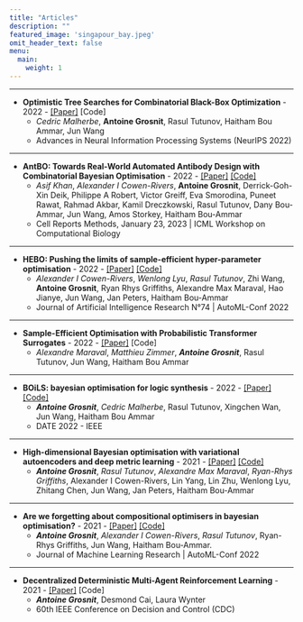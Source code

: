 ```yaml
---
title: "Articles"
description: ""
featured_image: 'singapour_bay.jpeg'
omit_header_text: false
menu:
  main:
    weight: 1
---
```


---

- **Optimistic Tree Searches for Combinatorial Black-Box Optimization** - 2022 -
[\[Paper\]](https://openreview.net/pdf?id=JGLW4DvX11F)
\[Code\]
  - _Cedric Malherbe_, **Antoine Grosnit**, Rasul Tutunov, Haitham Bou Ammar, Jun Wang
  - Advances in Neural Information Processing Systems (NeurIPS 2022)

---

- **AntBO: Towards Real-World Automated Antibody Design with Combinatorial Bayesian Optimisation** - 2022 -
[\[Paper\]](https://arxiv.org/pdf/2201.12570)
[\[Code\]](https://github.com/huawei-noah/HEBO/blob/master/AntBO)
  - _Asif Khan_, _Alexander I Cowen-Rivers_, **Antoine Grosnit**, Derrick-Goh-Xin Deik, Philippe A Robert, 
  Victor Greiff, Eva Smorodina, Puneet Rawat, Rahmad Akbar, Kamil Dreczkowski,
  Rasul Tutunov, Dany Bou-Ammar, Jun Wang, Amos Storkey, Haitham Bou-Ammar
  - Cell Reports Methods, January 23, 2023 | ICML Workshop on Computational Biology

--- 

- **HEBO: Pushing the limits of sample-efficient hyper-parameter optimisation** - 2022 -
[\[Paper\]](https://arxiv.org/abs/2012.03826)
[\[Code\]](https://github.com/huawei-noah/HEBO/blob/master/HEBO)
  - _Alexander I Cowen-Rivers_, _Wenlong Lyu_, _Rasul Tutunov_, Zhi Wang, **Antoine Grosnit**,
  Ryan Rhys Griffiths, Alexandre Max Maraval, Hao Jianye, Jun Wang, Jan Peters, Haitham Bou-Ammar
  - Journal of Artificial Intelligence Research N°74 | AutoML-Conf 2022

--- 

- **Sample-Efficient Optimisation with Probabilistic Transformer Surrogates** - 2022 -
[\[Paper\]](https://arxiv.org/pdf/2205.13902)
\[Code\]
  - _Alexandre Maraval_, _Matthieu Zimmer_, **_Antoine Grosnit_**, Rasul Tutunov, Jun Wang, Haitham Bou Ammar

---

- **BOiLS: bayesian optimisation for logic synthesis** - 2022 -
[\[Paper\]](https://ieeexplore.ieee.org/abstract/document/9774632)
[\[Code\]](https://github.com/huawei-noah/HEBO/blob/master/BOiLS)
  - **_Antoine Grosnit_**, _Cedric Malherbe_, Rasul Tutunov, Xingchen Wan, Jun Wang, Haitham Bou Ammar
  - DATE 2022 - IEEE

---

- **High-dimensional Bayesian optimisation with variational autoencoders and deep metric learning** - 2021 -
[\[Paper\]](https://arxiv.org/pdf/2106.03609)
[\[Code\]](https://github.com/huawei-noah/HEBO/blob/master/T-LBO)
  - **_Antoine Grosnit_**, _Rasul Tutunov_, _Alexandre Max Maraval_, _Ryan-Rhys Griffiths_,
  Alexander I Cowen-Rivers, Lin Yang,
  Lin Zhu, Wenlong Lyu, Zhitang Chen, Jun Wang, Jan Peters, Haitham Bou-Ammar
  
---

- **Are we forgetting about compositional optimisers in bayesian optimisation?** - 2021 - 
[\[Paper\]](https://www.jmlr.org/papers/volume22/20-1422/20-1422.pdf) 
[\[Code\]](https://github.com/huawei-noah/HEBO/blob/master/CompBO)
  - **_Antoine Grosnit_**, _Alexander I Cowen-Rivers_, _Rasul Tutunov_, Ryan-Rhys Griffiths, Jun Wang, Haitham Bou-Ammar. 
  - Journal of Machine Learning Research | AutoML-Conf 2022

---

- **Decentralized Deterministic Multi-Agent Reinforcement Learning** - 2021 - 
[\[Paper\]](https://ieeexplore.ieee.org/abstract/document/9683356)
\[Code\]
  - **_Antoine Grosnit_**, Desmond Cai, Laura Wynter
  - 60th IEEE Conference on Decision and Control (CDC)
